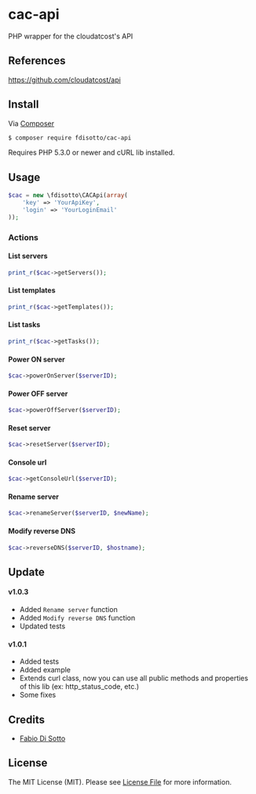 # cac-api
PHP wrapper for the cloudatcost's API

## References
https://github.com/cloudatcost/api

## Install
Via [Composer](https://getcomposer.org/)

```bash
$ composer require fdisotto/cac-api
```

Requires PHP 5.3.0 or newer and cURL lib installed.

## Usage

```php
$cac = new \fdisotto\CACApi(array(
    'key' => 'YourApiKey',
    'login' => 'YourLoginEmail'
));
```

### Actions
#### List servers
```php
print_r($cac->getServers());
```

#### List templates
```php
print_r($cac->getTemplates());
```

#### List tasks
```php
print_r($cac->getTasks());
```

#### Power ON server
```php
$cac->powerOnServer($serverID);
```

#### Power OFF server
```php
$cac->powerOffServer($serverID);
```

#### Reset server
```php
$cac->resetServer($serverID);
```

#### Console url
```php
$cac->getConsoleUrl($serverID);
```

#### Rename server
```php
$cac->renameServer($serverID, $newName);
```

#### Modify reverse DNS
```php
$cac->reverseDNS($serverID, $hostname);
```

## Update
#### v1.0.3
- Added `Rename server` function
- Added `Modify reverse DNS` function
- Updated tests


#### v1.0.1
- Added tests
- Added example
- Extends curl class, now you can use all public methods and properties of this lib (ex: http_status_code, etc.)
- Some fixes

## Credits

- [Fabio Di Sotto](https://github.com/fdisotto)

## License

The MIT License (MIT). Please see [License File](LICENSE) for more information.
